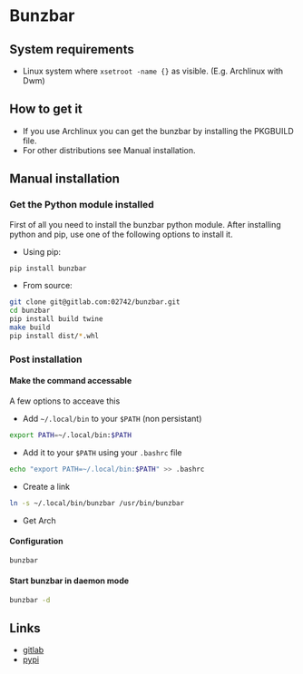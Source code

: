 # Bunzbar

## System requirements
+ Linux system where `xsetroot -name {}` as visible. (E.g. Archlinux with Dwm)

## How to get it

+ If you use Archlinux you can get the bunzbar by installing the PKGBUILD file.
+ For other distributions see Manual installation.

## Manual installation

### Get the Python module installed

First of all you need to install the bunzbar python module.
After installing python and pip, use one of the following options to install it.

+  Using pip:
```bash
pip install bunzbar
```
+  From source:
```bash
git clone git@gitlab.com:02742/bunzbar.git
cd bunzbar
pip install build twine
make build
pip install dist/*.whl
```


### Post installation

#### Make the command accessable 

A few options to acceave this

+ Add `~/.local/bin` to your `$PATH` (non persistant)
```bash
export PATH=~/.local/bin:$PATH
```
+ Add it to your `$PATH` using your `.bashrc` file
```bash
echo "export PATH=~/.local/bin:$PATH" >> .bashrc
```
+ Create a link
```bash
ln -s ~/.local/bin/bunzbar /usr/bin/bunzbar
```
+ Get Arch
#### Configuration
```bash
bunzbar
```

#### Start bunzbar in daemon mode
```bash
bunzbar -d
```

## Links

- [gitlab](https://gitlab.com/02742/bunzbar/)
- [pypi](https://pypi.org/project/bunzbar/)
